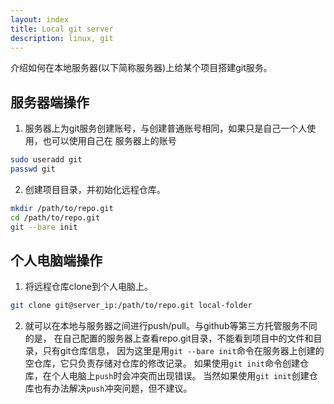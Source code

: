 ```yaml
---
layout: index
title: Local git server
description: linux, git
---
```


介绍如何在本地服务器(以下简称服务器)上给某个项目搭建git服务。

## 服务器端操作

1. 服务器上为git服务创建账号，与创建普通账号相同，如果只是自己一个人使用，也可以使用自己在
服务器上的账号

```bash
sudo useradd git
passwd git
```

2. 创建项目目录，并初始化远程仓库。

```bash
mkdir /path/to/repo.git
cd /path/to/repo.git
git --bare init
```

## 个人电脑端操作

1. 将远程仓库clone到个人电脑上。

```bash
git clone git@server_ip:/path/to/repo.git local-folder
```

2. 就可以在本地与服务器之间进行push/pull。与github等第三方托管服务不同的是，
在自己配置的服务器上查看repo.git目录，不能看到项目中的文件和目录，只有git仓库信息，
因为这里是用`git --bare init`命令在服务器上创建的空仓库，它只负责存储对仓库的修改记录。
如果使用`git init`命令创建仓库，在个人电脑上`push`时会冲突而出现错误。
当然如果使用`git init`创建仓库也有办法解决`push`冲突问题，但不建议。